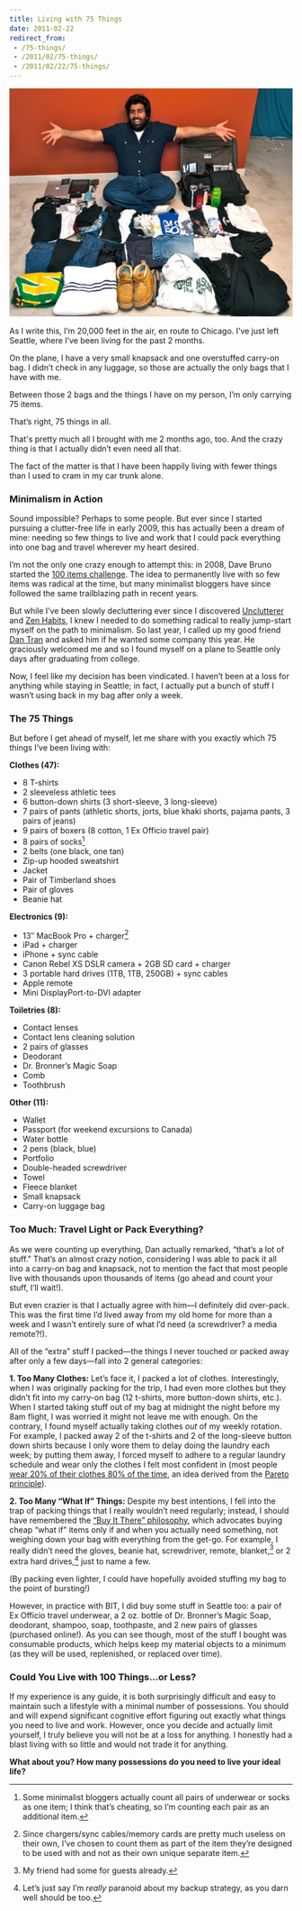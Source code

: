 ```yaml
---
title: Living with 75 Things
date: 2011-02-22
redirect_from:
 - /75-things/
 - /2011/02/75-things/
 - /2011/02/22/75-things/
---
```


![Amazingly, all of this stuff was packed into that bag in the top right and a small knapsack.](/silo/2011/75-things-seattle1.jpg)

As I write this, I’m 20,000 feet in the air, en route to Chicago. I’ve just left Seattle, where I’ve been living for the past 2 months.

On the plane, I have a very small knapsack and one overstuffed carry-on bag. I didn’t check in any luggage, so those are actually the only bags that I have with me.

Between those 2 bags and the things I have on my person, I’m only carrying 75 items.

That’s right, 75 things in all.

That's pretty much all I brought with me 2 months ago, too. And the crazy thing is that I actually didn’t even need all that.

The fact of the matter is that I have been happily living with fewer things than I used to cram in my car trunk alone.

### Minimalism in Action

Sound impossible? Perhaps to some people. But ever since I started pursuing a clutter-free life in early 2009, this has actually been a dream of mine: needing so few things to live and work that I could pack everything into one bag and travel wherever my heart desired.

I’m not the only one crazy enough to attempt this: in 2008, Dave Bruno started the [100 items challenge](http://guynameddave.com/about-the-100-thing-challenge/). The idea to permanently live with so few items was radical at the time, but many minimalist bloggers have since followed the same trailblazing path in recent years.

But while I’ve been slowly decluttering ever since I discovered [Unclutterer](http://www.unclutterer.com) and [Zen Habits](http://zenhabits.net), I knew I needed to do something radical to really jump-start myself on the path to minimalism. So last year, I called up my good friend [Dan Tran](http://twitter.com/probablydan) and asked him if he wanted some company this year. He graciously welcomed me and so I found myself on a plane to Seattle only days after graduating from college.

Now, I feel like my decision has been vindicated. I haven’t been at a loss for anything while staying in Seattle; in fact, I actually put a bunch of stuff I wasn’t using back in my bag after only a week.

### The 75 Things

But before I get ahead of myself, let me share with you exactly which 75 things I’ve been living with:

**Clothes (47):**

*   8 T-shirts
*   2 sleeveless athletic tees
*   6 button-down shirts (3 short-sleeve, 3 long-sleeve)
*   7 pairs of pants (athletic shorts, jorts, blue khaki shorts, pajama pants, 3 pairs of jeans)
*   9 pairs of boxers (8 cotton, 1 Ex Officio travel pair)
*   8 pairs of socks[^1]
*   2 belts (one black, one tan)
*   Zip-up hooded sweatshirt
*   Jacket
*   Pair of Timberland shoes
*   Pair of gloves
*   Beanie hat

**Electronics (9):**

*   13″ MacBook Pro + charger[^2]
*   iPad + charger
*   iPhone + sync cable
*   Canon Rebel XS DSLR camera + 2GB SD card + charger
*   3 portable hard drives (1TB, 1TB, 250GB) + sync cables
*   Apple remote
*   Mini DisplayPort-to-DVI adapter

**Toiletries (8):**

*   Contact lenses
*   Contact lens cleaning solution
*   2 pairs of glasses
*   Deodorant
*   Dr. Bronner’s Magic Soap
*   Comb
*   Toothbrush

**Other (11):**

*   Wallet
*   Passport (for weekend excursions to Canada)
*   Water bottle
*   2 pens (black, blue)
*   Portfolio
*   Double-headed screwdriver
*   Towel
*   Fleece blanket
*   Small knapsack
*   Carry-on luggage bag

### Too Much: Travel Light or Pack Everything?

As we were counting up everything, Dan actually remarked, “that’s a lot of stuff.” That’s an almost crazy notion, considering I was able to pack it all into a carry-on bag and knapsack, not to mention the fact that most people live with thousands upon thousands of items (go ahead and count your stuff, I’ll wait!).

But even crazier is that I actually agree with him—I definitely did over-pack. This was the first time I’d lived away from my old home for more than a week and I wasn’t entirely sure of what I’d need (a screwdriver? a media remote?!).

All of the “extra” stuff I packed—the things I never touched or packed away after only a few days—fall into 2 general categories:

**1. Too Many Clothes:** Let’s face it, I packed a lot of clothes. Interestingly, when I was originally packing for the trip, I had even more clothes but they didn’t fit into my carry-on bag (12 t-shirts, more button-down shirts, etc.). When I started taking stuff out of my bag at midnight the night before my 8am flight, I was worried it might not leave me with enough. On the contrary, I found myself actually taking clothes *out* of my weekly rotation. For example, I packed away 2 of the t-shirts and 2 of the long-sleeve button down shirts because I only wore them to delay doing the laundry each week; by putting them away, I forced myself to adhere to a regular laundry schedule and wear only the clothes I felt most confident in (most people [wear 20% of their clothes 80% of the time](http://www.oprah.com/home/Join-Peters-Clutter-Crew-and-Get-Your-Home-Organized/10), an idea derived from the [Pareto principle](https://secure.wikimedia.org/wikipedia/en/wiki/Pareto_principle)).

**2. Too Many “What If” Things:** Despite my best intentions, I fell into the trap of packing things that I really wouldn’t need regularly; instead, I should have remembered the [“Buy It There” philosophy](http://www.fourhourworkweek.com/blog/2007/07/11/how-to-travel-the-world-with-10-pounds-or-less-plus-how-to-negotiate-convertibles-and-luxury-treehouses/), which advocates buying cheap “what if” items only if and when you actually need something, not weighing down your bag with everything from the get-go. For example, I really didn’t need the gloves, beanie hat, screwdriver, remote, blanket,[^3] or 2 extra hard drives,[^4] just to name a few.

(By packing even lighter, I could have hopefully avoided stuffing my bag to the point of bursting!)

However, in practice with BIT, I did buy some stuff in Seattle too: a pair of Ex Officio travel underwear, a 2 oz. bottle of Dr. Bronner’s Magic Soap, deodorant, shampoo, soap, toothpaste, and 2 new pairs of glasses (purchased online!). As you can see though, most of the stuff I bought was consumable products, which helps keep my material objects to a minimum (as they will be used, replenished, or replaced over time).

### Could You Live with 100 Things…or Less?

If my experience is any guide, it is both surprisingly difficult and easy to maintain such a lifestyle with a minimal number of possessions. You should and will expend significant cognitive effort figuring out exactly what things you need to live and work. However, once you decide and actually limit yourself, I truly believe you will not be at a loss for anything. I honestly had a blast living with so little and would not trade it for anything.

**What about you? How many possessions do you need to live your ideal life?**


[^1]: Some minimalist bloggers actually count all pairs of underwear or socks as one item; I think that’s cheating, so I’m counting each pair as an additional item.

[^2]: Since chargers/sync cables/memory cards are pretty much useless on their own, I’ve chosen to count them as part of the item they’re designed to be used with and not as their own unique separate item.

[^3]: My friend had some for guests already.

[^4]: Let’s just say I’m *really* paranoid about my backup strategy, as you darn well should be too.